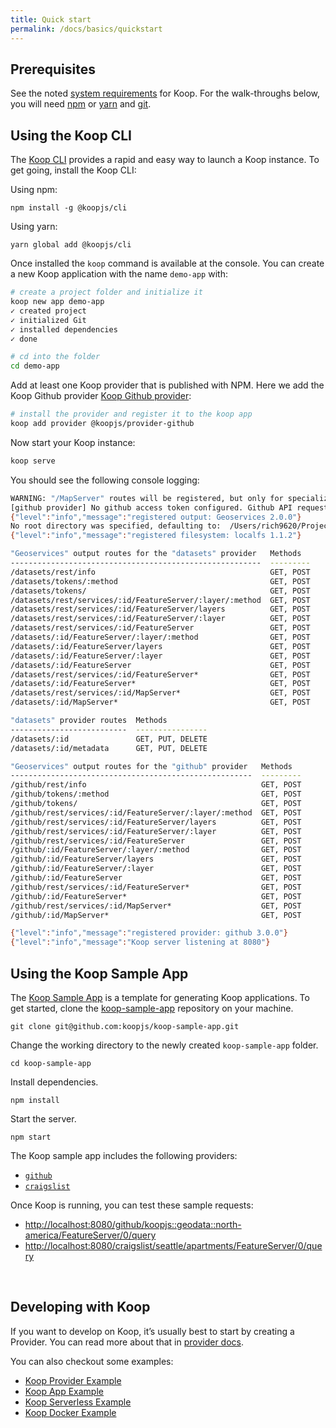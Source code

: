 ```yaml
---
title: Quick start
permalink: /docs/basics/quickstart
---
```


## Prerequisites
See the noted [system requirements](./system-requirements) for Koop. For the walk-throughs below, you will need [npm](https://www.npmjs.com/get-npm) or [yarn](https://yarnpkg.com/en/) and [git](https://git-scm.com/).

## Using the Koop CLI

The [Koop CLI](https://github.com/koopjs/koop-cli) provides a rapid and easy way to launch a Koop instance.  To get going, install the Koop CLI:

Using npm:

```
npm install -g @koopjs/cli
```

Using yarn:

```
yarn global add @koopjs/cli
```

Once installed the `koop` command is available at the console. You can create a new Koop application with the name `demo-app` with:

``` bash
# create a project folder and initialize it
koop new app demo-app
✓ created project
✓ initialized Git
✓ installed dependencies
✓ done

# cd into the folder
cd demo-app
```

Add at least one Koop provider that is published with NPM.  Here we add the Koop Github provider [Koop Github provider](https://github.com/koopjs/koop-provider-github):

``` bash
# install the provider and register it to the koop app
koop add provider @koopjs/provider-github
```

Now start your Koop instance:

``` bash
koop serve
```

You should see the following console logging:

```bash
WARNING: "/MapServer" routes will be registered, but only for specialized 404 handling in FeatureServer.
[github provider] No github access token configured. Github API requests may be rate limited.
{"level":"info","message":"registered output: Geoservices 2.0.0"}
No root directory was specified, defaulting to:  /Users/rich9620/Projects/demo-app
{"level":"info","message":"registered filesystem: localfs 1.1.2"}

"Geoservices" output routes for the "datasets" provider   Methods
--------------------------------------------------------  ---------
/datasets/rest/info                                       GET, POST
/datasets/tokens/:method                                  GET, POST
/datasets/tokens/                                         GET, POST
/datasets/rest/services/:id/FeatureServer/:layer/:method  GET, POST
/datasets/rest/services/:id/FeatureServer/layers          GET, POST
/datasets/rest/services/:id/FeatureServer/:layer          GET, POST
/datasets/rest/services/:id/FeatureServer                 GET, POST
/datasets/:id/FeatureServer/:layer/:method                GET, POST
/datasets/:id/FeatureServer/layers                        GET, POST
/datasets/:id/FeatureServer/:layer                        GET, POST
/datasets/:id/FeatureServer                               GET, POST
/datasets/rest/services/:id/FeatureServer*                GET, POST
/datasets/:id/FeatureServer*                              GET, POST
/datasets/rest/services/:id/MapServer*                    GET, POST
/datasets/:id/MapServer*                                  GET, POST

"datasets" provider routes  Methods
--------------------------  ----------------
/datasets/:id               GET, PUT, DELETE
/datasets/:id/metadata      GET, PUT, DELETE

"Geoservices" output routes for the "github" provider   Methods
------------------------------------------------------  ---------
/github/rest/info                                       GET, POST
/github/tokens/:method                                  GET, POST
/github/tokens/                                         GET, POST
/github/rest/services/:id/FeatureServer/:layer/:method  GET, POST
/github/rest/services/:id/FeatureServer/layers          GET, POST
/github/rest/services/:id/FeatureServer/:layer          GET, POST
/github/rest/services/:id/FeatureServer                 GET, POST
/github/:id/FeatureServer/:layer/:method                GET, POST
/github/:id/FeatureServer/layers                        GET, POST
/github/:id/FeatureServer/:layer                        GET, POST
/github/:id/FeatureServer                               GET, POST
/github/rest/services/:id/FeatureServer*                GET, POST
/github/:id/FeatureServer*                              GET, POST
/github/rest/services/:id/MapServer*                    GET, POST
/github/:id/MapServer*                                  GET, POST

{"level":"info","message":"registered provider: github 3.0.0"}
{"level":"info","message":"Koop server listening at 8080"}
```

## Using the Koop Sample App

The [Koop Sample App](https://github.com/koopjs/koop-sample-app) is a template for generating Koop applications. To get started, clone the [koop-sample-app](https://github.com/koopjs/koop-sample-app) repository on your machine.

```
git clone git@github.com:koopjs/koop-sample-app.git
```

Change the working directory to the newly created `koop-sample-app` folder.

```
cd koop-sample-app
```

Install dependencies.

```
npm install
```

Start the server.

```
npm start
```

The Koop sample app includes the following providers:

* [`github`](https://github.com/koopjs/koop-provider-github)
* [`craigslist`](https://github.com/dmfenton/koop-provider-craigslist)

Once Koop is running, you can test these sample requests:

* [http://localhost:8080/github/koopjs::geodata::north-america/FeatureServer/0/query](http://localhost:8080/github/koopjs::geodata::north-america/FeatureServer/0/query)
* [http://localhost:8080/craigslist/seattle/apartments/FeatureServer/0/query](http://localhost:8080/craigslist/seattle/apartments/FeatureServer/0/query)

<br>

## Developing with Koop

If you want to develop on Koop, it’s usually best to start by creating a Provider. You can read more about that in [provider docs](/docs/development/provider).

You can also checkout some examples:
* [Koop Provider Example](https://github.com/koopjs/koop-provider-example)
* [Koop App Example](https://github.com/koopjs/koop-app-example)
* [Koop Serverless Example](https://github.com/koopjs/koop-serverless-example)
* [Koop Docker Example](https://github.com/koopjs/koop-docker-example)
